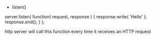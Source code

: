 * listen()  

server.listen( function( request, response ) {
    response.write( 'Hello' );
    response.end();
} );

http server will call this function every time it receives an HTTP request
